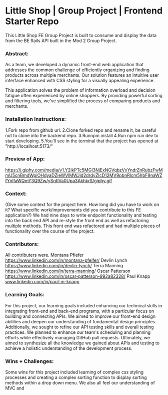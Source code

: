 # Little Shop | Group Project | Frontend Starter Repo

This Little Shop FE Group Project is built to consume and display the data from the BE Rails API built in the Mod 2 Group Project.  
 

### Abstract:

As a team, we developed a dynamic front-end web application that addresses the common challenge of efficiently organizing and finding products across multiple merchants. Our solution features an intuitive user interface enhanced with CSS styling for a visually appealing experience.

This application solves the problem of information overload and decision fatigue often experienced by online shoppers. By providing powerful sorting and filtering tools, we've simplified the process of comparing products and merchants.


### Installation Instructions:
1.Fork repo from github url.
2.Clone forked repo and rename it, be careful not to clone into the backend repo.
3.Runnpm install
4.Run npm run dev to start developing.
5.You'll see in the terminal that the project has opened at "http://localhost:5173/"

### Preview of App:
https://i.giphy.com/media/v1.Y2lkPTc5MGI3NjExNGVqbzVxYndrZnRubzFwMmU5cnBmdWpiOHdyaDZieWVlMWJid2drdyZlcD12MV9pbnRlcm5hbF9naWZfYnlfaWQmY3Q9Zw/ySqtIVa0Upa3AkhkrS/giphy.gif

### Context:
(Give some context for the project here. How long did you have to work on it? What specific work/improvements did you contribute to this FE application?)
We had nine days to write endpoint functionality and testing into the back end API and re-style the front end as well as refactoring multiple methods. This front end was refactored and had multiple pieces of functionality over the course of the project.
### Contributors:
All contributers were.
Montana Pfiefer
https://www.linkedin.com/in/montana-pfeifer/
Devlin Lynch
https://www.linkedin.com/in/devlin-lynch/
Terra Manning
https://www.linkedin.com/in/terra-manning/
Oscar Patterson
https://www.linkedin.com/in/oscar-patterson-992a82328/
Paul Knapp
www.linkedin.com/in/paul-m-knapp

### Learning Goals:
For this project, our learning goals included enhancing our technical skills in integrating front-end and back-end programs, with a particular focus on building and connecting APIs. 
We aimed to improve our front-end design abilities and deepen our understanding of fundamental design principles. Additionally, we sought to refine our API testing skills and overall testing practices. 
We planned to enhance our team's scheduling and planning efforts while effectively managing GitHub pull requests. Ultimately, we aimed to synthesize all the knowledge we gained about APIs and testing 
to achieve a holistic understanding of the development process.


### Wins + Challenges:
Some wins for this project included learning of complex css styling processes and creating a complex sorting function to display sorting methods within a drop down menu.
We also all feel our understanding of MVC and 

